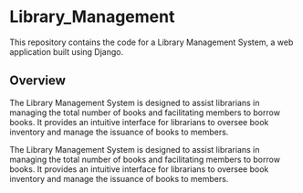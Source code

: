 # Library_Management
This repository contains the code for a Library Management System, a web application built using Django. 

## Overview
The Library Management System is designed to assist librarians in managing the total number of books and facilitating members to borrow books. It provides an intuitive interface for librarians to oversee book inventory and manage the issuance of books to members.

The Library Management System is designed to assist librarians in managing the total number of books and facilitating members to borrow books. It provides an intuitive interface for librarians to oversee book inventory and manage the issuance of books to members.

